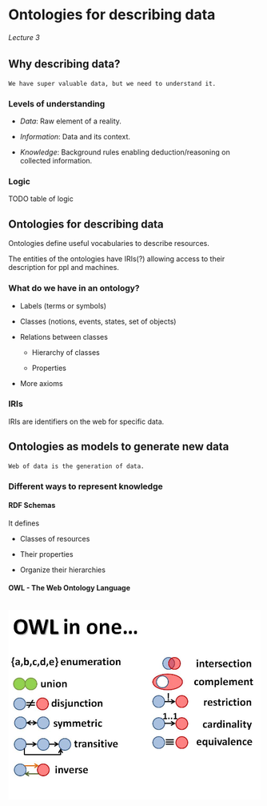 # Ontologies for describing data

###### Lecture 3

## Why describing data? 

    We have super valuable data, but we need to understand it.

### Levels of **understanding**

- *Data*: Raw element of a reality.

- *Information*: Data and its context.

- *Knowledge*: Background rules enabling deduction/reasoning on collected information.

### Logic

TODO table of logic

## Ontologies for describing data

Ontologies define useful vocabularies to describe resources. 

The entities of the ontologies have IRIs(?) allowing access to their description for ppl and machines.

### What do we have in an ontology? 

- Labels (terms or symbols)

- Classes (notions, events, states, set of objects)

- Relations between classes

    - Hierarchy of classes

    - Properties

- More axioms

### IRIs

IRIs are identifiers on the web for specific data.

## Ontologies as models to generate new data

    Web of data is the generation of data.

### Different ways to represent knowledge

#### RDF Schemas

It defines

- Classes of resources

- Their properties

- Organize their hierarchies

#### OWL - The Web Ontology Language

<div align = "center">
    <br>
    <img src = "https://github.com/LuisR-jpg/MUFRAMEX/blob/main/data/OWL.jpg?raw=true"/>
    <br>
</div>